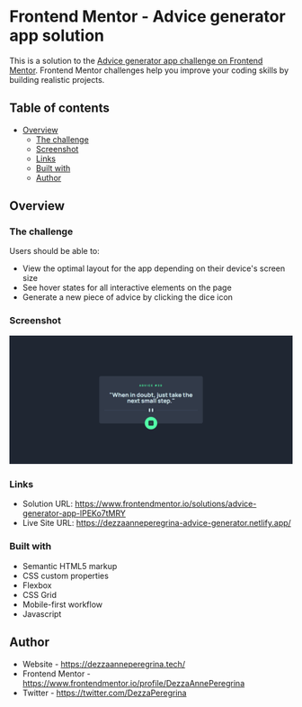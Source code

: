 # Frontend Mentor - Advice generator app solution

This is a solution to the [Advice generator app challenge on Frontend Mentor](https://www.frontendmentor.io/challenges/advice-generator-app-QdUG-13db). Frontend Mentor challenges help you improve your coding skills by building realistic projects.

## Table of contents

- [Overview](#overview)
  - [The challenge](#the-challenge)
  - [Screenshot](#screenshot)
  - [Links](#links)
  - [Built with](#built-with)
  - [Author](#author)

## Overview

### The challenge

Users should be able to:

- View the optimal layout for the app depending on their device's screen size
- See hover states for all interactive elements on the page
- Generate a new piece of advice by clicking the dice icon

### Screenshot

![](/images/screencapture-dezzaanneperegrina-advice-generator-netlify-app-2023-08-07-23_51_02.png)

### Links

- Solution URL: https://www.frontendmentor.io/solutions/advice-generator-app-lPEKo7tMRY
- Live Site URL: https://dezzaanneperegrina-advice-generator.netlify.app/

### Built with

- Semantic HTML5 markup
- CSS custom properties
- Flexbox
- CSS Grid
- Mobile-first workflow
- Javascript

## Author

- Website - https://dezzaanneperegrina.tech/
- Frontend Mentor - https://www.frontendmentor.io/profile/DezzaAnnePeregrina
- Twitter - https://twitter.com/DezzaPeregrina
